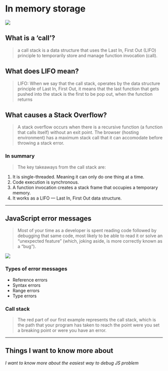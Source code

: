 # In memory storage

![](https://felixgerschau.com/static/79486d91b22a7c1b4044fce88a4cae20/5a190/js-event-loop-explained.png
)

## What is a ‘call’?

> a call stack is a data structure that uses the Last In, First Out (LIFO) principle to temporarily store and manage function invocation (call).

## What does LIFO mean?

> LIFO: When we say that the call stack, operates by the data structure principle of Last In, First Out, it means that the last function that gets pushed into the stack is the first to be pop out, when the function returns

## What causes a Stack Overflow?

> A stack overflow occurs when there is a recursive function (a function that calls itself) without an exit point. The browser (hosting environment) has a maximum stack call that it can accomodate before throwing a stack error.

 ### In summary

 > The key takeaways from the call stack are:
1. It is single-threaded. Meaning it can only do one thing at a time.
2. Code execution is synchronous.
3. A function invocation creates a stack frame that occupies a temporary memory.
4. It works as a LIFO — Last In, First Out data structure.


<hr>

## JavaScript error messages

> Most of your time as a developer is spent reading code followed by debugging that same code, most likely to be able to read it or solve an “unexpected feature” (which, joking aside, is more correctly known as a “bug”).


![](https://www.sfdcpoint.com/wp-content/uploads/2020/04/Lightning-Web-componentLWC-Toast-Messages.png)


 ### Types of error messages

 - Reference errors
 - Syntax errors
- Range errors
- Type errors

### Call stack
 
> The red part of our first example represents the call stack, which is the path that your program has taken to reach the point were you set a breaking point or were you have an error.

<hr>


## Things I want to know more about

_I want to know more about the easiest way to debug JS problem_


